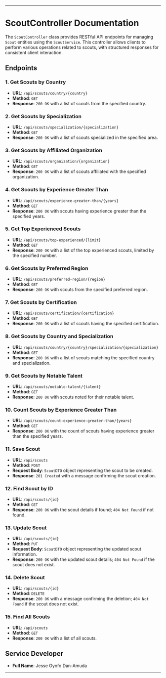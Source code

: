 
---

# ScoutController Documentation

The `ScoutController` class provides RESTful API endpoints for managing `Scout` entities using the `ScoutService`. This controller allows clients to perform various operations related to scouts, with structured responses for consistent client interaction.

## Endpoints

### 1. **Get Scouts by Country**
- **URL**: `/api/scouts/country/{country}`
- **Method**: `GET`
- **Response**: `200 OK` with a list of scouts from the specified country.

### 2. **Get Scouts by Specialization**
- **URL**: `/api/scouts/specialization/{specialization}`
- **Method**: `GET`
- **Response**: `200 OK` with a list of scouts specialized in the specified area.

### 3. **Get Scouts by Affiliated Organization**
- **URL**: `/api/scouts/organization/{organization}`
- **Method**: `GET`
- **Response**: `200 OK` with a list of scouts affiliated with the specified organization.

### 4. **Get Scouts by Experience Greater Than**
- **URL**: `/api/scouts/experience-greater-than/{years}`
- **Method**: `GET`
- **Response**: `200 OK` with scouts having experience greater than the specified years.

### 5. **Get Top Experienced Scouts**
- **URL**: `/api/scouts/top-experienced/{limit}`
- **Method**: `GET`
- **Response**: `200 OK` with a list of the top experienced scouts, limited by the specified number.

### 6. **Get Scouts by Preferred Region**
- **URL**: `/api/scouts/preferred-region/{region}`
- **Method**: `GET`
- **Response**: `200 OK` with scouts from the specified preferred region.

### 7. **Get Scouts by Certification**
- **URL**: `/api/scouts/certification/{certification}`
- **Method**: `GET`
- **Response**: `200 OK` with a list of scouts having the specified certification.

### 8. **Get Scouts by Country and Specialization**
- **URL**: `/api/scouts/country/{country}/specialization/{specialization}`
- **Method**: `GET`
- **Response**: `200 OK` with a list of scouts matching the specified country and specialization.

### 9. **Get Scouts by Notable Talent**
- **URL**: `/api/scouts/notable-talent/{talent}`
- **Method**: `GET`
- **Response**: `200 OK` with scouts noted for their notable talent.

### 10. **Count Scouts by Experience Greater Than**
- **URL**: `/api/scouts/count-experience-greater-than/{years}`
- **Method**: `GET`
- **Response**: `200 OK` with the count of scouts having experience greater than the specified years.

### 11. **Save Scout**
- **URL**: `/api/scouts`
- **Method**: `POST`
- **Request Body**: `ScoutDTO` object representing the scout to be created.
- **Response**: `201 Created` with a message confirming the scout creation.

### 12. **Find Scout by ID**
- **URL**: `/api/scouts/{id}`
- **Method**: `GET`
- **Response**: `200 OK` with the scout details if found; `404 Not Found` if not found.

### 13. **Update Scout**
- **URL**: `/api/scouts/{id}`
- **Method**: `PUT`
- **Request Body**: `ScoutDTO` object representing the updated scout information.
- **Response**: `200 OK` with the updated scout details; `404 Not Found` if the scout does not exist.

### 14. **Delete Scout**
- **URL**: `/api/scouts/{id}`
- **Method**: `DELETE`
- **Response**: `200 OK` with a message confirming the deletion; `404 Not Found` if the scout does not exist.

### 15. **Find All Scouts**
- **URL**: `/api/scouts`
- **Method**: `GET`
- **Response**: `200 OK` with a list of all scouts.

## Service Developer

- **Full Name**: Jesse Oyofo Dan-Amuda

---